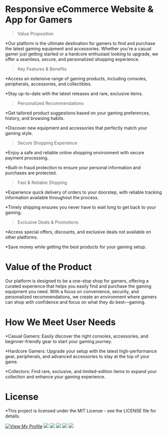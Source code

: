 # Responsive eCommerce Website & App for Gamers

>Value Proposition
 
*Our platform is the ultimate destination for gamers to find and purchase the latest gaming equipment and accessories. Whether you're a casual gamer just getting started or a hardcore enthusiast looking to upgrade, we offer a seamless, secure, and personalized shopping experience.

>Key Features & Benefits

*Access an extensive range of gaming products, including consoles, peripherals, accessories, and collectibles.

*Stay up-to-date with the latest releases and rare, exclusive items.

> Personalized Recommendations

*Get tailored product suggestions based on your gaming preferences, history, and browsing habits.

*Discover new equipment and accessories that perfectly match your gaming style.

> Secure Shopping Experience

*Enjoy a safe and reliable online shopping environment with secure payment processing.

*Built-in fraud protection to ensure your personal information and purchases are protected.

>Fast & Reliable Shipping

*Experience quick delivery of orders to your doorstep, with reliable tracking information available throughout the process.

*Timely shipping ensures you never have to wait long to get back to your gaming.

>Exclusive Deals & Promotions

*Access special offers, discounts, and exclusive deals not available on other platforms.

*Save money while getting the best products for your gaming setup.

# Value of the Product

Our platform is designed to be a one-stop shop for gamers, offering a curated experience that helps you easily find and purchase the gaming equipment you need. With a focus on convenience, security, and personalized recommendations, we create an environment where gamers can shop with confidence and focus on what they do best—gaming.

# How We Meet User Needs

*Casual Gamers: Easily discover the right consoles, accessories, and beginner-friendly gear to start your gaming journey.

*Hardcore Gamers: Upgrade your setup with the latest high-performance gear, peripherals, and advanced accessories to stay at the top of your game.

*Collectors: Find rare, exclusive, and limited-edition items to expand your collection and enhance your gaming experience.

# License

*This project is licensed under the MIT License - see the LICENSE file for details.

 
<a href="https://github.com/mscbuild"><img src="https://camo.githubusercontent.com/e9f3798d5901d27fe2097e37c8e91edb808b38b236dbebd836638c12b836ed7b/68747470733a2f2f696d672e736869656c64732e696f2f62616467652f566965772d4d795f50726f66696c652d677265656e3f6c6f676f3d476974487562" alt="View My Profile" data-canonical-src="https://img.shields.io/badge/View-My_Profile-green?logo=GitHub" style="max-width: 100%;"></a>
 ![](https://komarev.com/ghpvc/?username=mscbuild) 
 ![](https://img.shields.io/github/license/mscbuild/ui-ux-design) 
 ![](https://img.shields.io/github/repo-size/mscbuild/ui-ux-design)
![](https://img.shields.io/badge/PRs-Welcome-green)
![](https://img.shields.io/badge/code%20style-figma/webapp-green)
 
